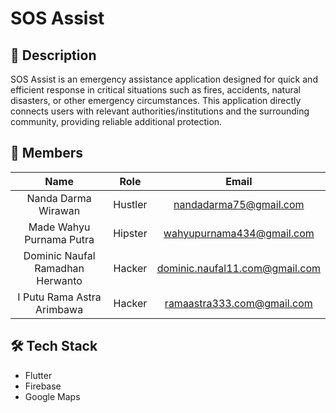 # SOS Assist

## 📖 Description
SOS Assist is an emergency assistance application designed for quick and efficient response
in critical situations such as fires, accidents, natural disasters, or other emergency
circumstances. This application directly connects users with relevant authorities/institutions
and the surrounding community, providing reliable additional protection.

## 🙋‍ Members
Name                                  | Role                | Email                                                  |
:-------------------------------------: |:-----------------:  | :-----------------------------------------------------: |
Nanda Darma Wirawan | Hustler | nandadarma75@gmail.com
Made Wahyu Purnama Putra | Hipster | wahyupurnama434@gmail.com
Dominic Naufal Ramadhan Herwanto | Hacker | dominic.naufal11.com@gmail.com
I Putu Rama Astra Arimbawa | Hacker | ramaastra333.com@gmail.com

## 🛠️ Tech Stack
- Flutter
- Firebase
- Google Maps

